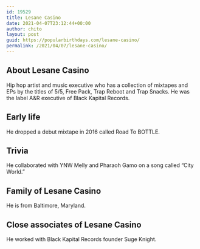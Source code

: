 ```yaml
---
id: 19529
title: Lesane Casino
date: 2021-04-07T23:12:44+00:00
author: chito
layout: post
guid: https://popularbirthdays.com/lesane-casino/
permalink: /2021/04/07/lesane-casino/
---
```

<!--Content-->


          
          
## About Lesane Casino



  Hip hop artist and music executive who has a collection of mixtapes and EPs by the titles of 5/5, Free Pack, Trap Reboot and Trap Snacks. He was the label A&R executive of Black Kapital Records.

                
                
## Early life



  He dropped a debut mixtape in 2016 called Road To BOTTLE.

                
                
## Trivia



  He collaborated with YNW Melly and Pharaoh Gamo on a song called &#8220;City World.&#8221;

                
                
## Family of Lesane Casino



  He is from Baltimore, Maryland.

                
                
## Close associates of Lesane Casino



  He worked with Black Kapital Records founder Suge Knight.

          
          